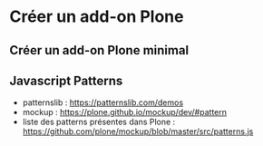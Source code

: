 # Créer un add-on Plone

## Créer un add-on Plone minimal


## Javascript Patterns

- patternslib : https://patternslib.com/demos
- mockup : https://plone.github.io/mockup/dev/#pattern
- liste des patterns présentes dans Plone : https://github.com/plone/mockup/blob/master/src/patterns.js
